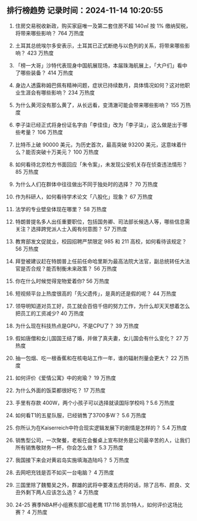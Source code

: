 
## 排行榜趋势 记录时间：2024-11-14 10:20:55
  
  1. 住房交易税收新政，购买家庭唯一及第二套住房不超 140㎡ 按 1% 缴纳契税，将带来哪些影响？ 764 万热度
    
  2. 土耳其总统埃尔多安表示，土耳其已正式断绝与以色列的关系，将带来哪些影响？ 423 万热度
    
  3. 「榜一大哥」沙特代表现身中国航展现场，本届珠海航展上，「大户们」看中了哪些装备？ 414 万热度
    
  4. 身边人透露称姆巴佩有精神问题，症状已持续数月，具体情况如何？这对他职业生涯会有哪些影响？ 234 万热度
    
  5. 为什么黄河没有那么黄了，从长远看，变清澈可能会带来哪些影响？ 155 万热度
    
  6. 李子柒已经正式将身份证名字由「李佳佳」改为「李子柒」，这么做是出于哪些考量？ 106 万热度
    
  7. 比特币上破 90000 美元，为历史首次，最高突破 93200 美元，这意味着什么？能否突破十万美元？ 100 万热度
    
  8. 如何看待北京检方书面回应「朱令案」，未发现公安机关存在侦查违法情形？ 85 万热度
    
  9. 为什么人们在群体中往往做出不同于独处时的选择？ 70 万热度
    
  10. 作为科研人，如何看待学术论文「八股化」现象？ 67 万热度
    
  11. 法学的专业壁垒体现在哪里？ 58 万热度
    
  12. 特朗普提名多人出任重要职位，包括国务卿、司法部长候选人等，哪些信息需关注？选择跨党派人士入阁有何意图？ 57 万热度
    
  13. 教育部发文促就业，校园招聘严禁限定 985 和 211 高校，如何看待该规定？ 56 万热度
    
  14. 拜登被建议赶在特朗普上任前任命哈里斯为最高法院大法官，副总统转任大法官是否合规？能否制衡未来政策？ 56 万热度
    
  15. 你在什么时候觉得宠物爱着你? 56 万热度
    
  16. 短视频平台上热度很高的「先父遗传」，是真的还是假的呢？ 44 万热度
    
  17. 领导明知道对员工好，员工就会百倍千倍的努力工作，为什么却天天想着怎么把员工的工资减少? 40 万热度
    
  18. 为什么现在科技热点是GPU，不是CPU了？ 39 万热度
    
  19. 假如唐僧和女儿国国王结了婚，并做了真夫妻，女儿国会有什么变化？ 27 万热度
    
  20. 抽一包烟、吃一根香蕉和在核电站工作一年，谁的辐射剂量会更大？ 22 万热度
    
  21. 如何评价《爱情公寓》中的宛瑜？ 19 万热度
    
  22. 为什么外面的饭菜都很好吃？ 17 万热度
    
  23. 手里有存款 400W，两个小孩子可以选择就读国际学校吗 ? 5.6 万热度
    
  24. 如何看T1的五星队服，已经销售了3700多W？ 5.6 万热度
    
  25. 你所认为在Kaiserreich中符合现实逻辑发展下的剧情是怎样的？ 5.4 万热度
    
  26. 销售型公司，一次聚餐，老板在会餐桌上宣布财务是公司最辛苦的人，让我们所有销售敬财务一杯，你会怎么做？ 5.3 万热度
    
  27. 我国接下来会对黄岩岛实施填海造陆吗？ 5 万热度
    
  28. 去网吧充钱是否不如买一台电脑？ 4 万热度
    
  29. 三国里除了魏蜀吴之外，群雄的武将中要凑五虎将的话，除了吕布、颜良、文丑外剩下两人应该怎么选？ 4 万热度
    
  30. 24-25 赛季NBA杯小组赛东部C组老鹰 117:116 凯尔特人，如何评价这场比赛？ 4 万热度
    